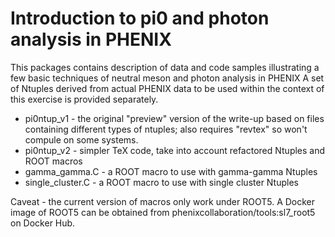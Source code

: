 # Introduction to pi0 and photon analysis in PHENIX

This packages contains description of data and code samples illustrating
a few basic techniques of neutral meson and photon analysis in PHENIX
A set of Ntuples derived from actual PHENIX data to be used within the context of
this exercise is provided separately.

* pi0ntup_v1 - the original "preview" version of the write-up based on files containing different types of ntuples; also requires "revtex" so won't compule on some systems.
* pi0ntup_v2 - simpler TeX code, take into account refactored Ntuples and ROOT macros
* gamma_gamma.C - a ROOT macro to use with gamma-gamma Ntuples
* single_cluster.C - a ROOT macro to use with single cluster Ntuples

Caveat - the current version of macros only work under ROOT5. A Docker image
of ROOT5 can be obtained from phenixcollaboration/tools:sl7_root5 on Docker Hub.




